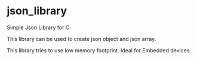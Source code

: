 # json_library

Simple Json Library for C.

This library can be used to create json object and json array.

This library tries to use low memory footprint. Ideal for Embedded devices.


